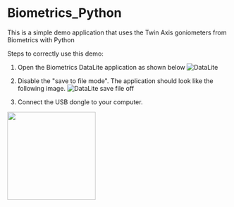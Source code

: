 # Biometrics_Python
This is a simple demo application that uses the Twin Axis goniometers from Biometrics with Python

Steps to correctly use this demo:
1)  Open the Biometrics DataLite application as shown below
![DataLite](https://user-images.githubusercontent.com/78418543/122206761-de537500-cea1-11eb-9537-edc52f1ef9fc.JPG)

2)  Disable the "save to file mode". The application should look like the following image.
![DataLite save file off](https://user-images.githubusercontent.com/78418543/122207328-4d30ce00-cea2-11eb-8cf3-d4dd9bee14a0.JPG)

3)  Connect the USB dongle to your computer.
<img src="https://user-images.githubusercontent.com/78418543/122208123-36d74200-cea3-11eb-95f1-f366c028dac9.jpg" width="200" align="middle">
